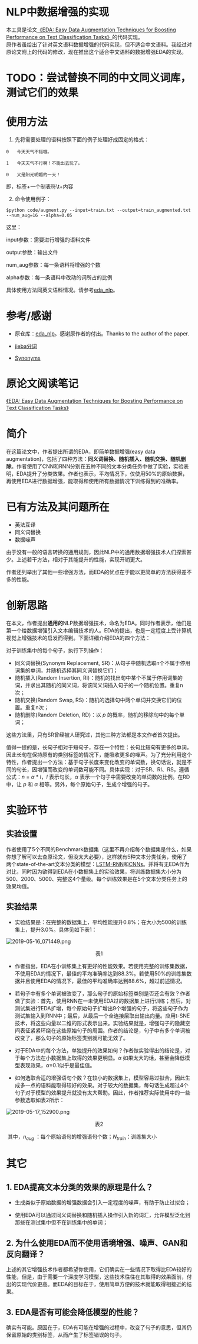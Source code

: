 # NLP中数据增强的实现

本工具是论文[《EDA: Easy Data Augmentation Techniques for Boosting Performance on Text Classification Tasks》](https://arxiv.org/abs/1901.11196)的代码实现。  
原作者虽给出了针对英文语料数据增强的代码实现，但不适合中文语料。我经过对原论文附上的代码的修改，现在推出这个适合中文语料的数据增强EDA的实现。

# TODO：尝试替换不同的中文同义词库，测试它们的效果

# 使用方法

1. 先将需要处理的语料按照下面的例子处理好成固定的格式：
```
0	今天天气不错哦。

1	今天天气不行啊！不能出去玩了。

0	又是阳光明媚的一天！
```


即，标签+一个制表符\t+内容



2. 命令使用例子：

`$python code/augment.py --input=train.txt --output=train_augmented.txt --num_aug=16 --alpha=0.05`

这里：

input参数：需要进行增强的语料文件

output参数：输出文件

num_aug参数：每一条语料将增强的个数

alpha参数：每一条语料中改动的词所占的比例



具体使用方法同英文语料情况。请参考[eda_nlp](https://github.com/jasonwei20/eda_nlp)。



# 参考/感谢

- 原仓库：[eda_nlp](https://github.com/jasonwei20/eda_nlp)。感谢原作者的付出。Thanks to the author of the paper.

- [jieba分词](https://github.com/fxsjy/jieba)
- [Synonyms](https://github.com/huyingxi/Synonyms)


# 原论文阅读笔记  
[《EDA: Easy Data Augmentation Techniques for Boosting Performance on Text Classification Tasks》](https://arxiv.org/abs/1901.11196)

  
# 简介


在这篇论文中，作者提出所谓的EDA，即简单数据增强(easy data augmentation)，包括了四种方法：**同义词替换、随机插入、随机交换、随机删除**。作者使用了CNN和RNN分别在五种不同的文本分类任务中做了实验，实验表明，EDA提升了分类效果。作者也表示，平均情况下，仅使用50%的原始数据，再使用EDA进行数据增强，能取得和使用所有数据情况下训练得到的准确率。

 

# 已有方法及其问题所在

- 英法互译
- 同义词替换
- 数据噪声

由于没有一般的语言转换的通用规则，因此NLP中的通用数据增强技术人们探索甚少。上述若干方法，相对于其能提升的性能，实现开销更大。

作者还列举出了其他一些增强方法，而EDA的优点在于能以更简单的方法获得差不多的性能。

 

# 创新思路

在本文，作者提出**通用的**NLP数据增强技术，命名为EDA。同时作者表示，他们是第一个给数据增强引入文本编辑技术的人。EDA的提出，也是一定程度上受计算机视觉上增强技术的启发而得到。下面详细介绍EDA的四个方法：

对于训练集中的每个句子，执行下列操作：

- 同义词替换(Synonym Replacement, SR)：从句子中随机选取n个不属于停用词集的单词，并随机选择其同义词替换它们；
- 随机插入(Random Insertion, RI)：随机的找出句中某个不属于停用词集的词，并求出其随机的同义词，将该同义词插入句子的一个随机位置。重复n次；
- 随机交换(Random Swap, RS)：随机的选择句中两个单词并交换它们的位置。重复n次；
- 随机删除(Random Deletion, RD)：以 $p$ 的概率，随机的移除句中的每个单词；

这些方法里，只有SR曾经被人研究过，其他三种方法都是本文作者首次提出。

值得一提的是，长句子相对于短句子，存在一个特性：长句比短句有更多的单词，因此长句在保持原有的类别标签的情况下，能吸收更多的噪声。为了充分利用这个特性，作者提出一个方法：基于句子长度来变化改变的单词数，换句话说，就是不同的句长，因增强而改变的单词数可能不同。具体实现：对于SR、RI、RS，遵循公式：$n$ = $\alpha$ * $l$，$l$ 表示句长，$\alpha$ 表示一个句子中需要改变的单词数的比例。在RD中，让 $p$ 和 $\alpha$ 相等。另外，每个原始句子，生成个增强的句子。

 

# 实验环节

## 实验设置

作者使用了5个不同的Benchmark数据集（这里不再介绍每个数据集是什么，如果你想了解可以去查原论文，但没太大必要），这样就有5种文本分类任务，使用了两个state-of-the-art文本分类的模型：[LSTM-RNN](https://arxiv.org/abs/1605.05101)和[CNNs](https://arxiv.org/abs/1408.5882)。并将有无EDA作为对比，同时因为欲得到EDA在小数据集上的实验效果，将训练数据集大小分为500、2000、5000、完整这4个量级。每个训练效果是在5个文本分类任务上的效果均值。

## 实验结果

- 实验结果是：在完整的数据集上，平均性能提升0.8%；在大小为500的训练集上，提升3.0%。具体见如下表1：


![2019-05-16_071449.png](https://i.loli.net/2019/05/16/5cdd0e15105fd83061.png)
<center>表1</center>

- 作者指出，EDA在小训练集上有更好的性能效果。若使用完整的训练集数据，不使用EDA的情况下，最佳的平均准确率达到88.3%。若使用50%的训练集数据并且使用EDA的情况下，最佳的平均准确率达到88.6%，超过前述情况。

- 若句子中有多个单词被改变了，那么句子的原始标签类别是否还会有效？作者做了实验：首先，使用RNN在一未使用EDA过的数据集上进行训练；然后，对测试集进行EDA扩增，每个原始句子扩增出9个增强的句子，将这些句子作为测试集输入到RNN中；最后，从最后一个全连接层取出输出向量。应用t-SNE技术，将这些向量以二维的形式表示出来。实验结果就是，增强句子的隐藏空间表征紧紧环绕在这些原始句子的周围。作者的结论是，句子中有多个单词被改变了，那么句子的原始标签类别就可能无效了。

- 对于EDA中的每个方法，单独提升的效果如何？作者做实验得出的结论是，对于每个方法在小数据集上取得的效果更明显。$\alpha$ 如果太大的话，甚至会降低模型表现效果，$\alpha$=0.1似乎是最佳值。

- 如何选取合适的增强语句个数？在较小的数据集上，模型容易过拟合，因此生成多一点的语料能取得较好的效果。对于较大的数据集，每句话生成超过4个句子对于模型的效果提升就没有太大帮助。因此，作者推荐实际使用中的一些参数选取如表2所示：

![2019-05-17_152900.png](https://i.loli.net/2019/05/17/5cde62e5a4c5a76804.png)
<center>表2</center>

​		其中，$n_{aug}$ ：每个原始语句的增强语句个数；$N_{train}$：训练集大小



# 其它

## 1. EDA提高文本分类的效果的原理是什么？

- 生成类似于原始数据的增强数据会引入一定程度的噪声，有助于防止过拟合；

- 使用EDA可以通过同义词替换和随机插入操作引入新的词汇，允许模型泛化到那些在测试集中但不在训练集中的单词；

## 2. 为什么使用EDA而不使用语境增强、噪声、GAN和反向翻译？

上述的其它增强技术作者都希望你使用，它们确实在一些情况下取得比EDA较好的性能，但是，由于需要一个深度学习模型，这些技术往往在其取得的效果面前，付出的实现代价更高。而EDA的目标在于，使用简单方便的技术就能取得相接近的结果。

## 3. EDA是否有可能会降低模型的性能？

确实有可能。原因在于，EDA有可能在增强的过程中，改变了句子的意思，但其仍保留原始的类别标签，从而产生了标签错误的句子。  
